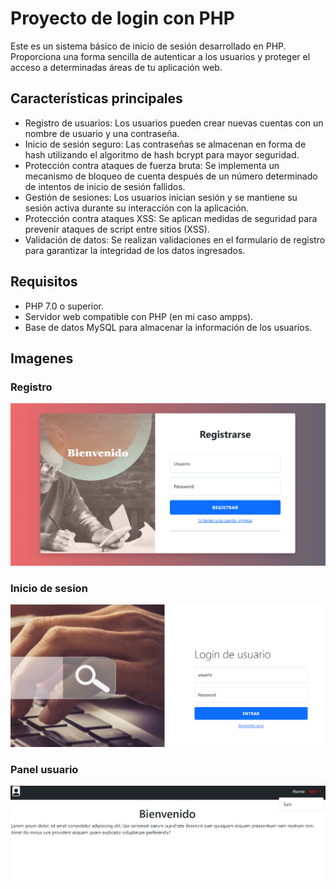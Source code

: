 # Proyecto de login con PHP

Este es un sistema básico de inicio de sesión desarrollado en PHP. Proporciona una forma sencilla de autenticar a los usuarios y proteger el acceso a determinadas áreas de tu aplicación web.

## Características principales

- Registro de usuarios: Los usuarios pueden crear nuevas cuentas con un nombre de usuario y una contraseña.
- Inicio de sesión seguro: Las contraseñas se almacenan en forma de hash utilizando el algoritmo de hash bcrypt para mayor seguridad.
- Protección contra ataques de fuerza bruta: Se implementa un mecanismo de bloqueo de cuenta después de un número determinado de intentos de inicio de sesión fallidos.
- Gestión de sesiones: Los usuarios inician sesión y se mantiene su sesión activa durante su interacción con la aplicación.
- Protección contra ataques XSS: Se aplican medidas de seguridad para prevenir ataques de script entre sitios (XSS).
- Validación de datos: Se realizan validaciones en el formulario de registro para garantizar la integridad de los datos ingresados.

## Requisitos

- PHP 7.0 o superior.
- Servidor web compatible con PHP (en mi caso ampps).
- Base de datos MySQL para almacenar la información de los usuarios.

## Imagenes

### Registro
![Registro](https://raw.githubusercontent.com/UpperErik/loginPHP/master/readme/registro.png)

### Inicio de sesion 
![Registro](https://raw.githubusercontent.com/UpperErik/loginPHP/master/readme/inicioSesion.png)

### Panel usuario
![Registro](https://raw.githubusercontent.com/UpperErik/loginPHP/master/readme/panelUsr.png)

